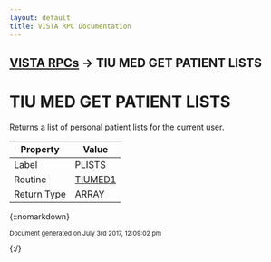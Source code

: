 ```yaml
---
layout: default
title: VISTA RPC Documentation
---
```


## [VISTA RPCs](TableOfContents) &#8594; TIU MED GET PATIENT LISTS
# TIU MED GET PATIENT LISTS

Returns a list of personal patient lists for the current user.

Property | Value
--- | ---
Label | PLISTS
Routine | [TIUMED1](http://code.osehra.org/dox/Routine_TIUMED1_source.html)
Return Type | ARRAY




{::nomarkdown} <br/><p style="font-size: 11px">Document generated on July 3rd 2017, 12:09:02 pm</p>{:/}